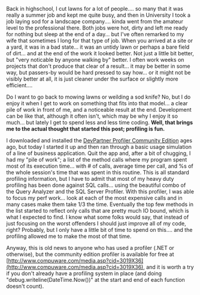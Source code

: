 Back in highschool, I cut lawns for a lot of people.... so many that it was really a summer job and kept me quite busy, and then in University I took a job laying sod for a landscape company.... kinda went from the amateur level to the professional there. Both jobs were hot, dirty and left me ready for nothing but sleep at the end of a day... but I've often remarked to my wife that sometimes I long for that type of job. When you arrived at a site or a yard, it was in a bad state... it was an untidy lawn or perhaps a bare field of dirt... and at the end of the work it looked better. Not just a little bit better, but "very noticable by anyone walking by" better. I often work weeks on projects that don't produce that clear of a result... it may be better in some way, but passers-by would be hard pressed to say how... or it might not be visibly better at all, it is just cleaner under the surface or slightly more efficient....

Do I want to go back to mowing lawns or weilding a sod knife? No, but I do enjoy it when I get to work on something that fits into that model... a clear pile of work in front of me, and a noticeable result at the end. Development can be like that, although it often isn't, which may be why I enjoy it so much... but lately I get to spend less and less time coding. **Well, that brings me to the actual thought that started this post; profiling is fun.**

I downloaded and installed the [DevPartner Profiler Community Edition](http://www.compuware.com/media.asp?cid=3019X36) ages ago, but today I started it up and then ran through a basic usage simulation of a line of business application. Quit the app and, after a bit of chugging, I had my "pile of work"; a list of the method calls where my program spent most of its execution time... with # of calls, average time per call, and %s of the whole session's time that was spent in this routine. This is all standard profiling information, but I have to admit that most of my heavy duty profiling has been done against SQL calls... using the beautiful combo of the Query Analyzer and the SQL Server Profiler. With this profiler, I was able to focus my perf work... look at each of the most expensive calls and in many cases make them take 1/3 the time. Eventually the top few methods in the list started to reflect only calls that are pretty much IO bound, which is what I expected to find. I know what some folks would say, that instead of just focusing on the worst offenders I should just improve all of my code, right? Probably, but I only have a little bit of time to spend on this.... and the profiling allowed me to make the most of that time.

Anyway, this is old news to anyone who has used a profiler (.NET or otherwise), but the community edition profiler is available for free at [http://www.compuware.com/media.asp?cid=3019X36](http://www.compuware.com/media.asp?cid=3019X36), and it is worth a try if you don't already have a profiling system in place (and doing "debug.writeline(DateTime.Now())" at the start and end of each function doesn't count).